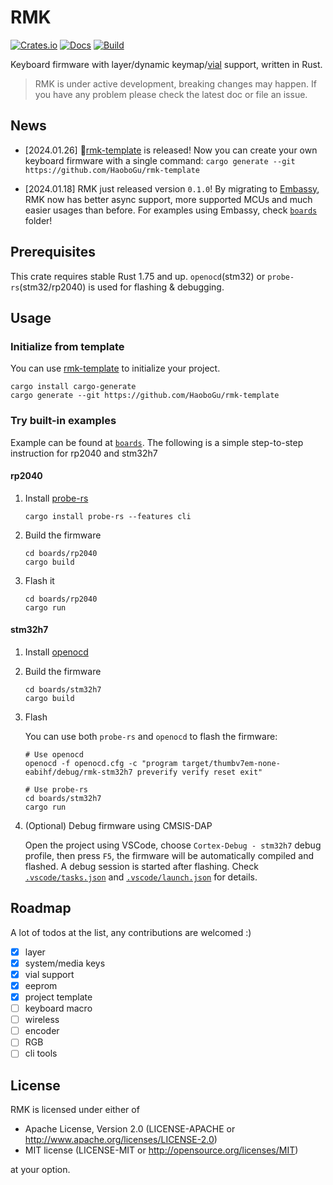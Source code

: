 # RMK

[![Crates.io](https://img.shields.io/crates/v/rmk)](https://crates.io/crates/rmk)
[![Docs](https://img.shields.io/docsrs/rmk)](https://docs.rs/rmk/latest/rmk/)
[![Build](https://github.com/haobogu/rmk/actions/workflows/build.yml/badge.svg)](https://github.com/HaoboGu/rmk/actions)

Keyboard firmware with layer/dynamic keymap/[vial](https://get.vial.today) support, written in Rust.

> RMK is under active development, breaking changes may happen. If you have any problem please check the latest doc or file an issue.

## News

- [2024.01.26] 🎉[rmk-template](https://github.com/HaoboGu/rmk-template) is released! Now you can create your own keyboard firmware with a single command: `cargo generate --git https://github.com/HaoboGu/rmk-template`

- [2024.01.18] RMK just released version `0.1.0`! By migrating to [Embassy](https://github.com/embassy-rs/embassy), RMK now has better async support, more supported MCUs and much easier usages than before. For examples using Embassy, check [`boards`](https://github.com/HaoboGu/rmk/tree/main/boards) folder!

## Prerequisites

This crate requires stable Rust 1.75 and up. `openocd`(stm32) or `probe-rs`(stm32/rp2040) is used for flashing & debugging.

## Usage

### Initialize from template
You can use [rmk-template](https://github.com/HaoboGu/rmk-template) to initialize your project.

```
cargo install cargo-generate
cargo generate --git https://github.com/HaoboGu/rmk-template
```

### Try built-in examples

Example can be found at [`boards`](https://github.com/HaoboGu/rmk/blob/main/boards). The following is a simple
step-to-step instruction for rp2040 and stm32h7

#### rp2040

1. Install [probe-rs](https://github.com/probe-rs/probe-rs)

   ```shell
   cargo install probe-rs --features cli
   ```

2. Build the firmware

   ```shell
   cd boards/rp2040
   cargo build
   ```

3. Flash it

   ```shell
   cd boards/rp2040
   cargo run
   ```

#### stm32h7

1. Install [openocd](https://github.com/openocd-org/openocd)

2. Build the firmware

   ```shell
   cd boards/stm32h7
   cargo build
   ```

3. Flash

   You can use both `probe-rs` and `openocd` to flash the firmware: 

   ```shell
   # Use openocd
   openocd -f openocd.cfg -c "program target/thumbv7em-none-eabihf/debug/rmk-stm32h7 preverify verify reset exit"
   
   # Use probe-rs
   cd boards/stm32h7
   cargo run
   ```

4. (Optional) Debug firmware using CMSIS-DAP

   Open the project using VSCode, choose `Cortex-Debug - stm32h7` debug profile, then press `F5`, the firmware will be automatically compiled and flashed. A debug session is started after flashing.
   Check [`.vscode/tasks.json`](https://github.com/HaoboGu/rmk/blob/main/.vscode/tasks.json) and [`.vscode/launch.json`](https://github.com/HaoboGu/rmk/blob/main/.vscode/launch.json) for details.

## Roadmap

A lot of todos at the list, any contributions are welcomed :)

- [x] layer
- [x] system/media keys
- [x] vial support
- [x] eeprom
- [x] project template
- [ ] keyboard macro
- [ ] wireless
- [ ] encoder
- [ ] RGB
- [ ] cli tools

## License

RMK is licensed under either of

- Apache License, Version 2.0 (LICENSE-APACHE or http://www.apache.org/licenses/LICENSE-2.0)
- MIT license (LICENSE-MIT or http://opensource.org/licenses/MIT)

at your option.
